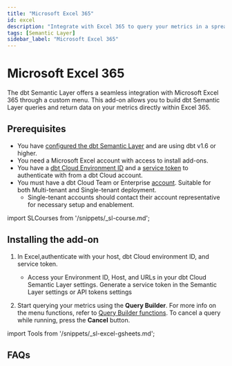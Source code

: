 ```yaml
---
title: "Microsoft Excel 365"
id: excel
description: "Integrate with Excel 365 to query your metrics in a spreadsheet."
tags: [Semantic Layer]
sidebar_label: "Microsoft Excel 365"
---
```


# Microsoft Excel 365 <Lifecycle status='beta'/>

<p style={{ color: '#808080', fontSize: '1.1em' }}>
The dbt Semantic Layer offers a seamless integration with Microsoft Excel 365 through a custom menu. This add-on allows you to build dbt Semantic Layer queries and return data on your metrics directly within Excel 365.
</p>

## Prerequisites

- You have [configured the dbt Semantic Layer](/docs/use-dbt-semantic-layer/setup-sl) and are using dbt v1.6 or higher.
- You need a Microsoft Excel account with access to install add-ons.
- You have a [dbt Cloud Environment ID](/docs/use-dbt-semantic-layer/setup-sl#set-up-dbt-semantic-layer) and a [service token](/docs/dbt-cloud-apis/service-tokens) to authenticate with from a dbt Cloud account.
- You must have a dbt Cloud Team or Enterprise [account](https://www.getdbt.com/pricing). Suitable for both Multi-tenant and Single-tenant deployment.
  - Single-tenant accounts should contact their account representative for necessary setup and enablement.

import SLCourses from '/snippets/_sl-course.md';

<SLCourses/>

## Installing the add-on

1. In Excel,authenticate with your host, dbt Cloud environment ID, and service token.
   - Access your Environment ID, Host, and URLs in your dbt Cloud Semantic Layer settings. Generate a service token in the Semantic Layer settings or API tokens settings
   <Lightbox src="/img/docs/dbt-cloud/semantic-layer/sl-and-gsheets.jpg" width="70%" title="Access your Environment ID, Host, and URLs in your dbt Cloud Semantic Layer settings. Generate a service token in the Semantic Layer settings or API tokens settings" />

2. Start querying your metrics using the **Query Builder**. For more info on the menu functions, refer to [Query Builder functions](#query-builder-functions). To cancel a query while running, press the **Cancel** button.

import Tools from '/snippets/_sl-excel-gsheets.md';

<Tools 
type="Excel 365"
bullet_1="There's no timeout limit."
bullet_2="If you're using this extension, make sure you're signed into 365 with the same Excel profile you used to set up the Add-In. Log in with one profile at a time as using multiple  profiles at once might cause issues."
queryBuilder="/img/docs/dbt-cloud/semantic-layer/sl-and-gsheets.jpg"
/>

## FAQs
<FAQ path="Troubleshooting/sl-alpn-error" />
